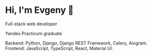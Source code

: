 # Hi, I'm Evgeny 👋 

Full-stack web developer

Yandex.Practicum graduate

Backend: Python, Django, Django REST Framework, Celery, Aiogram.</br>
Frontend: JavaScript, TypeScript, React, Material UI.

